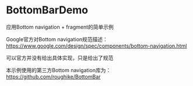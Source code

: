 # BottomBarDemo
应用Bottom navigation + fragment的简单示例

Google官方对Bottom navigation规范描述：https://www.google.com/design/spec/components/bottom-navigation.html

可以官方并没有给出具体实现，只是给出了规范

本示例使用的第三方Bottom navigation库为：https://github.com/roughike/BottomBar
